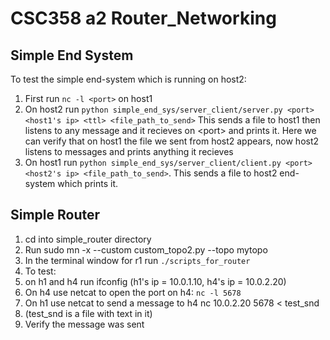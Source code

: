 # CSC358 a2 Router_Networking

## Simple End System
To test the simple end-system which is running on host2:
1. First run `nc -l <port>` on host1
2. On host2 run `python simple_end_sys/server_client/server.py <port> <host1's ip> <ttl> <file_path_to_send>` This sends a file to host1 then listens to any message and it recieves on \<port\> and prints it. Here we can verify that on host1 the file we sent from host2 appears, now host2 listens to messages and prints anything it recieves
3. On host1 run `python simple_end_sys/server_client/client.py <port> <host2's ip> <file_path_to_send>`. This sends a file to host2 end-system which prints it.


## Simple Router
1. cd into simple_router directory
2. Run sudo mn -x --custom custom_topo2.py --topo mytopo
3. In the terminal window for r1 run `./scripts_for_router`
4. To test:
5. on h1 and h4 run ifconfig (h1's ip = 10.0.1.10, h4's ip = 10.0.2.20)
6. On h4 use netcat to open the port on h4: `nc -l 5678`
7. On h1 use netcat to send a message to h4 nc 10.0.2.20 5678 < test_snd 
8. (test_snd is a file with text in it)
9. Verify the message was sent
